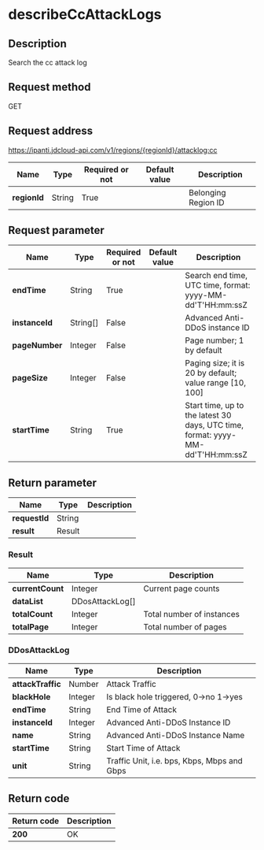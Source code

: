 # describeCcAttackLogs


## Description
Search the cc attack log

## Request method
GET

## Request address
https://ipanti.jdcloud-api.com/v1/regions/{regionId}/attacklog:cc

|Name|Type|Required or not|Default value|Description|
|---|---|---|---|---|
|**regionId**|String|True||Belonging Region ID|

## Request parameter
|Name|Type|Required or not|Default value|Description|
|---|---|---|---|---|
|**endTime**|String|True||Search end time, UTC time, format: yyyy-MM-dd'T'HH:mm:ssZ|
|**instanceId**|String[]|False||Advanced Anti-DDoS instance ID|
|**pageNumber**|Integer|False||Page number; 1 by default|
|**pageSize**|Integer|False||Paging size; it is 20 by default; value range [10, 100]|
|**startTime**|String|True||Start time, up to the latest 30 days, UTC time, format: yyyy-MM-dd'T'HH:mm:ssZ|


## Return parameter
|Name|Type|Description|
|---|---|---|
|**requestId**|String||
|**result**|Result||


### Result
|Name|Type|Description|
|---|---|---|
|**currentCount**|Integer|Current page counts|
|**dataList**|DDosAttackLog[]||
|**totalCount**|Integer|Total number of instances|
|**totalPage**|Integer|Total number of pages|
### DDosAttackLog
|Name|Type|Description|
|---|---|---|
|**attackTraffic**|Number|Attack Traffic|
|**blackHole**|Integer|Is black hole triggered, 0->no  1->yes|
|**endTime**|String|End Time of Attack|
|**instanceId**|Integer|Advanced Anti-DDoS Instance ID|
|**name**|String|Advanced Anti-DDoS Instance Name|
|**startTime**|String|Start Time of Attack|
|**unit**|String|Traffic Unit, i.e. bps, Kbps, Mbps and Gbps|

## Return code
|Return code|Description|
|---|---|
|**200**|OK|
